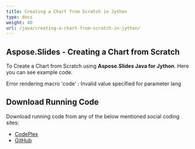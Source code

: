 ```yaml
---
title: Creating a Chart from Scratch in Jython
type: docs
weight: 40
url: /java/creating-a-chart-from-scratch-in-jython/
---
```


## **Aspose.Slides - Creating a Chart from Scratch**
To Create a Chart from Scratch using **Aspose.Slides Java for Jython**. Here you can see example code.

Error rendering macro 'code' : Invalid value specified for parameter lang
## **Download Running Code**
Download running code from any of the below mentioned social coding sites:

- [CodePlex](https://asposeslidesjavajython.codeplex.com/releases/view/620122)
- [GitHub](https://github.com/aspose-slides/Aspose.Slides-for-Java/releases/tag/Aspose.Slides_Java_for_Jython-v1.0)
